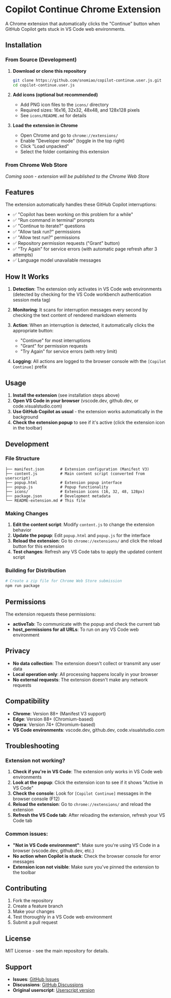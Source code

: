 # Copilot Continue Chrome Extension

A Chrome extension that automatically clicks the "Continue" button when GitHub Copilot gets stuck in VS Code web environments.

## Installation

### From Source (Development)

1. **Download or clone this repository**
   ```bash
   git clone https://github.com/snomiao/copilot-continue.user.js.git
   cd copilot-continue.user.js
   ```

2. **Add icons (optional but recommended)**
   - Add PNG icon files to the `icons/` directory
   - Required sizes: 16x16, 32x32, 48x48, and 128x128 pixels
   - See `icons/README.md` for details

3. **Load the extension in Chrome**
   - Open Chrome and go to `chrome://extensions/`
   - Enable "Developer mode" (toggle in the top right)
   - Click "Load unpacked"
   - Select the folder containing this extension

### From Chrome Web Store

*Coming soon - extension will be published to the Chrome Web Store*

## Features

The extension automatically handles these GitHub Copilot interruptions:

- ✅ "Copilot has been working on this problem for a while"
- ✅ "Run command in terminal" prompts
- ✅ "Continue to iterate?" questions
- ✅ "Allow task run?" permissions
- ✅ "Allow test run?" permissions
- ✅ Repository permission requests ("Grant" button)
- ✅ "Try Again" for service errors (with automatic page refresh after 3 attempts)
- ✅ Language model unavailable messages

## How It Works

1. **Detection**: The extension only activates in VS Code web environments (detected by checking for the VS Code workbench authentication session meta tag)

2. **Monitoring**: It scans for interruption messages every second by checking the text content of rendered markdown elements

3. **Action**: When an interruption is detected, it automatically clicks the appropriate button:
   - "Continue" for most interruptions
   - "Grant" for permission requests
   - "Try Again" for service errors (with retry limit)

4. **Logging**: All actions are logged to the browser console with the `[Copilot Continue]` prefix

## Usage

1. **Install the extension** (see installation steps above)
2. **Open VS Code in your browser** (vscode.dev, github.dev, or code.visualstudio.com)
3. **Use GitHub Copilot as usual** - the extension works automatically in the background
4. **Check the extension popup** to see if it's active (click the extension icon in the toolbar)

## Development

### File Structure

```
├── manifest.json       # Extension configuration (Manifest V3)
├── content.js          # Main content script (converted from userscript)
├── popup.html          # Extension popup interface
├── popup.js            # Popup functionality
├── icons/              # Extension icons (16, 32, 48, 128px)
├── package.json        # Development metadata
└── README-extension.md # This file
```

### Making Changes

1. **Edit the content script**: Modify `content.js` to change the extension behavior
2. **Update the popup**: Edit `popup.html` and `popup.js` for the interface
3. **Reload the extension**: Go to `chrome://extensions/` and click the reload button for this extension
4. **Test changes**: Refresh any VS Code tabs to apply the updated content script

### Building for Distribution

```bash
# Create a zip file for Chrome Web Store submission
npm run package
```

## Permissions

The extension requests these permissions:

- **activeTab**: To communicate with the popup and check the current tab
- **host_permissions for all URLs**: To run on any VS Code web environment

## Privacy

- **No data collection**: The extension doesn't collect or transmit any user data
- **Local operation only**: All processing happens locally in your browser
- **No external requests**: The extension doesn't make any network requests

## Compatibility

- **Chrome**: Version 88+ (Manifest V3 support)
- **Edge**: Version 88+ (Chromium-based)
- **Opera**: Version 74+ (Chromium-based)
- **VS Code environments**: vscode.dev, github.dev, code.visualstudio.com

## Troubleshooting

### Extension not working?

1. **Check if you're in VS Code**: The extension only works in VS Code web environments
2. **Look at the popup**: Click the extension icon to see if it shows "Active in VS Code"
3. **Check the console**: Look for `[Copilot Continue]` messages in the browser console (F12)
4. **Reload the extension**: Go to `chrome://extensions/` and reload the extension
5. **Refresh the VS Code tab**: After reloading the extension, refresh your VS Code tab

### Common issues:

- **"Not in VS Code environment"**: Make sure you're using VS Code in a browser (vscode.dev, github.dev, etc.)
- **No action when Copilot is stuck**: Check the browser console for error messages
- **Extension icon not visible**: Make sure you've pinned the extension to the toolbar

## Contributing

1. Fork the repository
2. Create a feature branch
3. Make your changes
4. Test thoroughly in a VS Code web environment
5. Submit a pull request

## License

MIT License - see the main repository for details.

## Support

- **Issues**: [GitHub Issues](https://github.com/snomiao/copilot-continue.user.js/issues)
- **Discussions**: [GitHub Discussions](https://github.com/snomiao/copilot-continue.user.js/discussions)
- **Original userscript**: [Userscript version](https://github.com/snomiao/copilot-continue.user.js)
